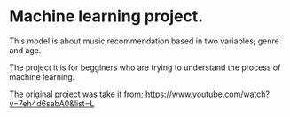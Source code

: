 
# Machine learning project.

This model is about music recommendation based in two variables; genre and age.

The project it is for begginers who are trying to understand the process of machine learning. 

The original project was take it from; https://www.youtube.com/watch?v=7eh4d6sabA0&list=L
